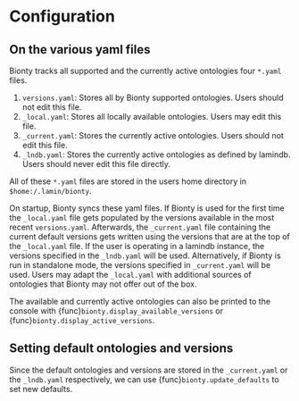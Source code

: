 # Configuration

## On the various yaml files

Bionty tracks all supported and the currently active ontologies four `*.yaml` files.

1. `versions.yaml`: Stores all by Bionty supported ontologies. Users should not edit this file.
2. `_local.yaml`: Stores all locally available ontologies. Users may edit this file.
3. `_current.yaml`: Stores the currently active ontologies. Users should not edit this file.
4. `_lndb.yaml`: Stores the currently active ontologies as defined by lamindb. Users should never edit this file directly.

All of these `*.yaml` files are stored in the users home directory in `$home:/.lamin/bionty`.

On startup, Bionty syncs these yaml files.
If Bionty is used for the first time the `_local.yaml` file gets populated by the versions available in the most recent `versions.yaml`.
Afterwards, the `_current.yaml` file containing the current default versions gets written
using the versions that are at the top of the `_local.yaml` file.
If the user is operating in a lamindb instance, the versions specified in the `_lndb.yaml` will be used.
Alternatively, if Bionty is run in standalone mode, the versions specified in `_current.yaml` will be used.
Users may adapt the `_local.yaml` with additional sources of ontologies that Bionty may not offer out of the box.

The available and currently active ontologies can also be printed to the console with
{func}`bionty.display_available_versions` or {func}`bionty.display_active_versions`.

## Setting default ontologies and versions

Since the default ontologies and versions are stored in the `_current.yaml` or the `_lndb.yaml` respectively, we can use
{func}`bionty.update_defaults` to set new defaults.
